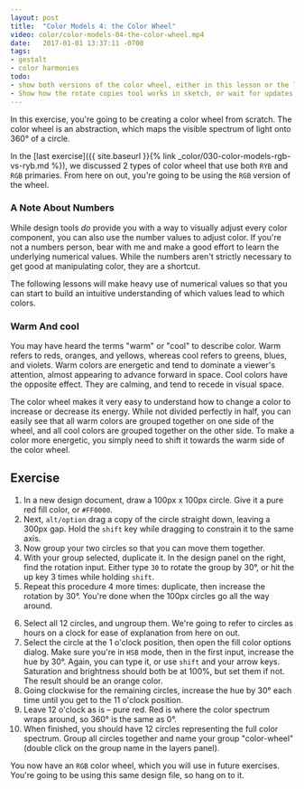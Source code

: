 ```yaml
---
layout: post
title:  "Color Models 4: the Color Wheel"
video: color/color-models-04-the-color-wheel.mp4
date:   2017-01-01 13:37:11 -0700
tags:
- gestalt
- color harmonies
todo:
- show both versions of the color wheel, either in this lesson or the last
- Show how the rotate copies tool works in sketch, or wait for updates to figma and update this video
---
```

In this exercise, you're going to be creating a color wheel from scratch. The color wheel is an abstraction, which maps the visible spectrum of light onto 360° of a circle.

In the [last exercise]({{ site.baseurl }}{% link _color/030-color-models-rgb-vs-ryb.md %}), we discussed 2 types of color wheel that use both `RYB` and `RGB` primaries. From here on out, you're going to be using the `RGB` version of the wheel.

### A Note About Numbers

While design tools *do* provide you with a way to visually adjust every color component, you can also use the number values to adjust color. If you're not a numbers person, bear with me and make a good effort to learn the underlying numerical values. While the numbers aren't strictly necessary to get good at manipulating color, they are a shortcut.

The following lessons will make heavy use of numerical values so that you can start to build an intuitive understanding of which values lead to which colors.

### Warm And cool

You may have heard the terms "warm" or "cool" to describe color. Warm refers to reds, oranges, and yellows, whereas cool refers to greens, blues, and violets. Warm colors are energetic and tend to dominate a viewer's attention, almost appearing to advance forward in space. Cool colors have the opposite effect. They are calming, and tend to recede in visual space.

The color wheel makes it very easy to understand how to change a color to increase or decrease its energy. While not divided perfectly in half, you can easily see that all warm colors are grouped together on one side of the wheel, and all cool colors are grouped together on the other side. To make a color more energetic, you simply need to shift it towards the warm side of the color wheel.

<!--more-->
## Exercise

1. In a new design document, draw a 100px x 100px circle. Give it a pure red fill color, or `#FF0000`.
2. Next, `alt/option` drag a copy of the circle straight down, leaving a 300px gap. Hold the `shift` key while dragging to constrain it to the same axis.
3. Now <span data-keyCombo="group">group</span> your two circles so that you can move them together.
4. With your group selected, <span data-keyCombo="duplicate">duplicate</span> it. In the design panel on the right, find the rotation input. Either type `30` to rotate the group by 30°, or hit the up key 3 times while holding `shift`.
5. Repeat this procedure 4 more times: duplicate, then increase the rotation by 30°. You're done when the 100px circles go all the way around.
<!--SKETCH: has the rotate copies tool-->
6. Select all 12 circles, and ungroup them. We're going to refer to circles as hours on a clock for ease of explanation from here on out.
7. Select the circle at the 1 o'clock position, then open the fill color options dialog. Make sure you're in `HSB` mode, then in the first input, increase the hue by 30°. Again, you can type it, or use `shift` and your arrow keys. Saturation and brightness should both be at 100%, but set them if not. The result should be an orange color.
8. Going clockwise for the remaining circles, increase the hue by 30° each time until you get to the 11 o'clock position.
9. Leave 12 o'clock as is – pure red. Red is where the color spectrum wraps around, so 360° is the same as 0°.
10. When finished, you should have 12 circles representing the full color spectrum. Group all circles together and name your group "color-wheel" (double click on the group name in the layers panel).

You now have an `RGB` color wheel, which you will use in future exercises. You're going to be using this same design file, so hang on to it.
